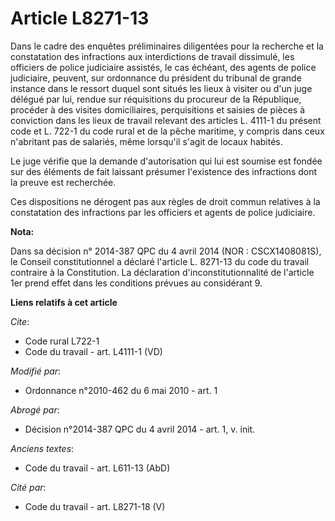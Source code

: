 # Article L8271-13

Dans le cadre des enquêtes préliminaires diligentées pour la recherche et la constatation des infractions aux interdictions
de travail dissimulé, les officiers de police judiciaire assistés, le cas échéant, des agents de police judiciaire, peuvent,
sur ordonnance du président du tribunal de grande instance dans le ressort duquel sont situés les lieux à visiter ou d'un
juge délégué par lui, rendue sur réquisitions du procureur de la République, procéder à des visites domiciliaires,
perquisitions et saisies de pièces à conviction dans les lieux de travail relevant des articles L. 4111-1 du présent code et
L. 722-1 du code rural et de la pêche maritime, y compris dans ceux n'abritant pas de salariés, même lorsqu'il s'agit de
locaux habités.

Le juge vérifie que la demande d'autorisation qui lui est soumise est fondée sur des éléments de fait laissant présumer
l'existence des infractions dont la preuve est recherchée.

Ces dispositions ne dérogent pas aux règles de droit commun relatives à la constatation des infractions par les officiers et
agents de police judiciaire.

**Nota:**

Dans sa décision n° 2014-387 QPC du 4 avril 2014 (NOR : CSCX1408081S), le Conseil constitutionnel a déclaré l'article L.
8271-13 du code du travail contraire à la Constitution. La déclaration d'inconstitutionnalité de l'article 1er prend effet
dans les conditions prévues au considérant 9.

**Liens relatifs à cet article**

_Cite_:

  - Code rural L722-1
  - Code du travail - art. L4111-1 (VD)

_Modifié par_:

  - Ordonnance n°2010-462 du 6 mai 2010 - art. 1

_Abrogé par_:

  - Décision n°2014-387 QPC du 4 avril 2014 - art. 1, v. init.

_Anciens textes_:

  - Code du travail - art. L611-13 (AbD)

_Cité par_:

  - Code du travail - art. L8271-18 (V)

